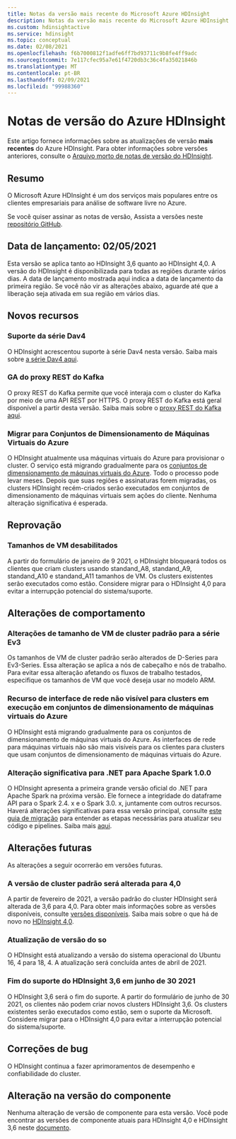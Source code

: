 ```yaml
---
title: Notas da versão mais recente do Microsoft Azure HDInsight
description: Notas da versão mais recente do Microsoft Azure HDInsight. Obtenha detalhes e dicas de desenvolvimento para Hadoop, Spark, Microsoft R Server, Hive e muito mais.
ms.custom: hdinsightactive
ms.service: hdinsight
ms.topic: conceptual
ms.date: 02/08/2021
ms.openlocfilehash: f6b7000812f1adfe6ff7bd93711c9b8fe4ff9adc
ms.sourcegitcommit: 7e117cfec95a7e61f4720db3c36c4fa35021846b
ms.translationtype: MT
ms.contentlocale: pt-BR
ms.lasthandoff: 02/09/2021
ms.locfileid: "99988360"
---
```

# <a name="azure-hdinsight-release-notes"></a>Notas de versão do Azure HDInsight

Este artigo fornece informações sobre as atualizações de versão **mais recentes** do Azure HDInsight. Para obter informações sobre versões anteriores, consulte o [Arquivo morto de notas de versão do HDInsight](hdinsight-release-notes-archive.md).

## <a name="summary"></a>Resumo

O Microsoft Azure HDInsight é um dos serviços mais populares entre os clientes empresariais para análise de software livre no Azure.

Se você quiser assinar as notas de versão, Assista a versões neste [repositório GitHub](https://github.com/hdinsight/release-notes/releases).

## <a name="release-date-02052021"></a>Data de lançamento: 02/05/2021

Esta versão se aplica tanto ao HDInsight 3,6 quanto ao HDInsight 4,0. A versão do HDInsight é disponibilizada para todas as regiões durante vários dias. A data de lançamento mostrada aqui indica a data de lançamento da primeira região. Se você não vir as alterações abaixo, aguarde até que a liberação seja ativada em sua região em vários dias.

## <a name="new-features"></a>Novos recursos
### <a name="dav4-series-support"></a>Suporte da série Dav4
O HDInsight acrescentou suporte à série Dav4 nesta versão. Saiba mais sobre [a série Dav4 aqui](https://docs.microsoft.com/azure/virtual-machines/dav4-dasv4-series).

### <a name="kafka-rest-proxy-ga"></a>GA do proxy REST do Kafka 
O proxy REST do Kafka permite que você interaja com o cluster do Kafka por meio de uma API REST por HTTPS. O proxy REST do Kafka está geral disponível a partir desta versão. Saiba mais sobre o [proxy REST do Kafka aqui](https://docs.microsoft.com/azure/hdinsight/kafka/rest-proxy).

### <a name="moving-to-azure-virtual-machine-scale-sets"></a>Migrar para Conjuntos de Dimensionamento de Máquinas Virtuais do Azure
O HDInsight atualmente usa máquinas virtuais do Azure para provisionar o cluster. O serviço está migrando gradualmente para os [conjuntos de dimensionamento de máquinas virtuais do Azure](../virtual-machine-scale-sets/overview.md). Todo o processo pode levar meses. Depois que suas regiões e assinaturas forem migradas, os clusters HDInsight recém-criados serão executados em conjuntos de dimensionamento de máquinas virtuais sem ações do cliente. Nenhuma alteração significativa é esperada.

## <a name="deprecation"></a>Reprovação
### <a name="disabled-vm-sizes"></a>Tamanhos de VM desabilitados
A partir do formulário de janeiro de 9 2021, o HDInsight bloqueará todos os clientes que criam clusters usando standand_A8, standand_A9, standand_A10 e standand_A11 tamanhos de VM. Os clusters existentes serão executados como estão. Considere migrar para o HDInsight 4,0 para evitar a interrupção potencial do sistema/suporte.

## <a name="behavior-changes"></a>Alterações de comportamento
### <a name="default-cluster-vm-size-changes-to-ev3-series"></a>Alterações de tamanho de VM de cluster padrão para a série Ev3 
Os tamanhos de VM de cluster padrão serão alterados de D-Series para Ev3-Series. Essa alteração se aplica a nós de cabeçalho e nós de trabalho. Para evitar essa alteração afetando os fluxos de trabalho testados, especifique os tamanhos de VM que você deseja usar no modelo ARM.

### <a name="network-interface-resource-not-visible-for-clusters-running-on-azure-virtual-machine-scale-sets"></a>Recurso de interface de rede não visível para clusters em execução em conjuntos de dimensionamento de máquinas virtuais do Azure
O HDInsight está migrando gradualmente para os conjuntos de dimensionamento de máquinas virtuais do Azure. As interfaces de rede para máquinas virtuais não são mais visíveis para os clientes para clusters que usam conjuntos de dimensionamento de máquinas virtuais do Azure.


### <a name="breaking-change-for-net-for-apache-spark-100"></a>Alteração significativa para .NET para Apache Spark 1.0.0
O HDInsight apresenta a primeira grande versão oficial do .NET para Apache Spark na próxima versão. Ele fornece a integridade do dataframe API para o Spark 2.4. x e o Spark 3.0. x, juntamente com outros recursos. Haverá alterações significativas para essa versão principal, consulte [este guia de migração](https://github.com/dotnet/spark/blob/master/docs/migration-guide.md#upgrading-from-microsoftspark-0x-to-10) para entender as etapas necessárias para atualizar seu código e pipelines. Saiba mais [aqui](https://docs.microsoft.com/azure/hdinsight/spark/spark-dotnet-version-update#using-net-for-apache-spark-v10-in-hdinsight).

## <a name="upcoming-changes"></a>Alterações futuras
As alterações a seguir ocorrerão em versões futuras.

### <a name="default-cluster-version-will-be-changed-to-40"></a>A versão de cluster padrão será alterada para 4,0
A partir de fevereiro de 2021, a versão padrão do cluster HDInsight será alterada de 3,6 para 4,0. Para obter mais informações sobre as versões disponíveis, consulte [versões disponíveis](./hdinsight-component-versioning.md#available-versions). Saiba mais sobre o que há de novo no [HDInsight 4,0](./hdinsight-version-release.md).

### <a name="os-version-upgrade"></a>Atualização de versão do so
O HDInsight está atualizando a versão do sistema operacional do Ubuntu 16, 4 para 18, 4. A atualização será concluída antes de abril de 2021.

### <a name="hdinsight-36-end-of-support-on-june-30-2021"></a>Fim do suporte do HDInsight 3,6 em junho de 30 2021
O HDInsight 3,6 será o fim do suporte. A partir do formulário de junho de 30 2021, os clientes não podem criar novos clusters HDInsight 3,6. Os clusters existentes serão executados como estão, sem o suporte da Microsoft. Considere migrar para o HDInsight 4,0 para evitar a interrupção potencial do sistema/suporte.

## <a name="bug-fixes"></a>Correções de bug
O HDInsight continua a fazer aprimoramentos de desempenho e confiabilidade do cluster. 

## <a name="component-version-change"></a>Alteração na versão do componente
Nenhuma alteração de versão de componente para esta versão. Você pode encontrar as versões de componente atuais para HDInsight 4,0 e HDInsight 3,6 neste [documento](./hdinsight-component-versioning.md).

